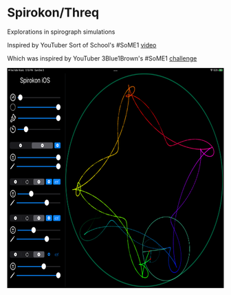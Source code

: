 # Spirokon/Threq

Explorations in spirograph simulations

Inspired by YouTuber Sort of School's #SoME1 [video](https://youtu.be/n-e9C8g5x68)

Which was inspired by YouTuber 3Blue1Brown's #SoME1 [challenge](https://youtu.be/ojjzXyQCzso)

<img src="https://github.com/SaganRitual/Spirokon/blob/dev/Screenshot.png" height=512 />
